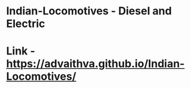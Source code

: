 # Indian-Locomotives - Diesel and Electric   
# Link - https://advaithva.github.io/Indian-Locomotives/ 
 
